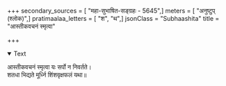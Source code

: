 +++
secondary_sources = [ "महा-सुभाषित-सङ्ग्रहः - 5645",]
meters = [ "अनुष्टुप् (श्लोक)",]
pratimaalaa_letters = [ "श", "थ",]
jsonClass = "Subhaashita"
title = "आस्तीकवचनं स्मृत्वा"

+++

<details open><summary>Text</summary>

आस्तीकवचनं स्मृत्वा यः सर्पो न निवर्तते।  
शतधा भिद्यते मूर्ध्नि शिंशवृक्षफलं यथा॥
</details>
